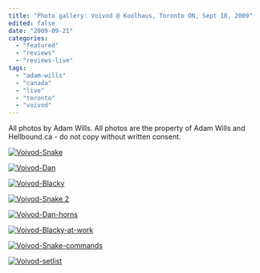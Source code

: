 ```yaml
---
title: "Photo gallery: Voivod @ Koolhaus, Toronto ON, Sept 18, 2009"
edited: false
date: "2009-09-21"
categories:
  - "featured"
  - "reviews"
  - "reviews-live"
tags:
  - "adam-wills"
  - "canada"
  - "live"
  - "toronto"
  - "voivod"
---
```


All photos by Adam Wills. All photos are the property of Adam Wills and Hellbound.ca - do not copy without written consent.

[![Voivod-Snake](http://www.hellbound.ca/wp-content/uploads/2009/09/Voivod-Snake-200x300.jpg "Voivod-Snake")](http://www.hellbound.ca/wp-content/uploads/2009/09/Voivod-Snake.jpg)

[![Voivod-Dan](http://www.hellbound.ca/wp-content/uploads/2009/09/Voivod-Dan-200x300.jpg "Voivod-Dan")](http://www.hellbound.ca/wp-content/uploads/2009/09/Voivod-Dan.jpg)

[![Voivod-Blacky](http://www.hellbound.ca/wp-content/uploads/2009/09/Voivod-Blacky-300x200.jpg "Voivod-Blacky")](http://www.hellbound.ca/wp-content/uploads/2009/09/Voivod-Blacky.jpg)

[![Voivod-Snake 2](http://www.hellbound.ca/wp-content/uploads/2009/09/Voivod-Snake-2-200x300.jpg "Voivod-Snake 2")](http://www.hellbound.ca/wp-content/uploads/2009/09/Voivod-Snake-2.jpg)

[![Voivod-Dan-horns](http://www.hellbound.ca/wp-content/uploads/2009/09/Voivod-Dan-horns-300x200.jpg "Voivod-Dan-horns")](http://www.hellbound.ca/wp-content/uploads/2009/09/Voivod-Dan-horns.jpg)

[![Voivod-Blacky-at-work](http://www.hellbound.ca/wp-content/uploads/2009/09/Voivod-Blacky-at-work-300x200.jpg "Voivod-Blacky-at-work")](http://www.hellbound.ca/wp-content/uploads/2009/09/Voivod-Blacky-at-work.jpg)

[![Voivod-Snake-commands](http://www.hellbound.ca/wp-content/uploads/2009/09/Voivod-Snake-commands-200x300.jpg "Voivod-Snake-commands")](http://www.hellbound.ca/wp-content/uploads/2009/09/Voivod-Snake-commands.jpg)

[![Voivod-setlist](http://www.hellbound.ca/wp-content/uploads/2009/09/Voivod-setlist-200x300.jpg "Voivod-setlist")](http://www.hellbound.ca/wp-content/uploads/2009/09/Voivod-setlist.jpg)
